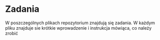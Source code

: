 # **Zadania**
W poszczególnych plikach repozytorium znajdują się zadania. W każdym pliku znajduje sie krótkie wprowadzenie i instrukcja mówiąca, co należy zrobić
